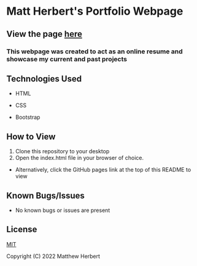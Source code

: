 # Matt Herbert's Portfolio Webpage

## View the page [here](https://matth5050.github.io/Portfolio-Page/)

### This webpage was created to act as an online resume and showcase my current and past projects

## Technologies Used

- HTML

- CSS

- Bootstrap

## How to View

1. Clone this repository to your desktop
2. Open the index.html file in your browser of choice.
- Alternatively, click the GitHub pages link at the top of this README to view


## Known Bugs/Issues

- No known bugs or issues are present

## License

[MIT](https://www.mit.edu/~amini/LICENSE.md)

Copyright (C) 2022 Matthew Herbert
